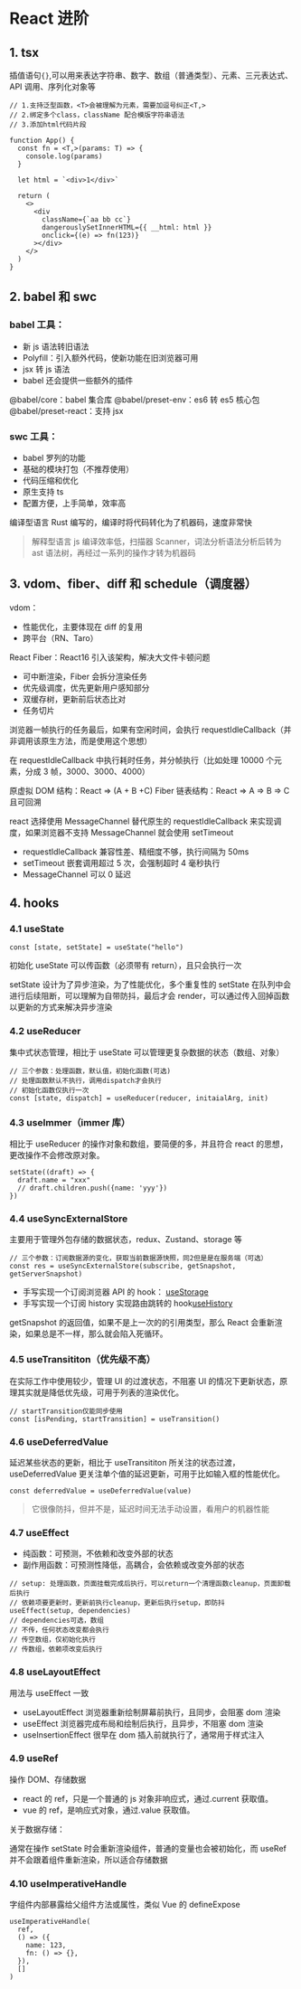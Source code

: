 # React 进阶

## 1. tsx

插值语句`{}`,可以用来表达字符串、数字、数组（普通类型）、元素、三元表达式、API 调用、序列化对象等

```tsx
// 1.支持泛型函数，<T>会被理解为元素，需要加逗号纠正<T,>
// 2.绑定多个class，className 配合模版字符串语法
// 3.添加html代码片段

function App() {
  const fn = <T,>(params: T) => {
    console.log(params)
  }

  let html = `<div>1</div>`

  return (
    <>
      <div
        className={`aa bb cc`}
        dangerouslySetInnerHTML={{ __html: html }}
        onclick={(e) => fn(123)}
      ></div>
    </>
  )
}
```

## 2. babel 和 swc

### babel 工具：

- 新 js 语法转旧语法
- Polyfill：引入额外代码，使新功能在旧浏览器可用
- jsx 转 js 语法
- babel 还会提供一些额外的插件

@babel/core：babel 集合库
@babel/preset-env：es6 转 es5 核心包
@babel/preset-react：支持 jsx

### swc 工具：

- babel 罗列的功能
- 基础的模块打包（不推荐使用）
- 代码压缩和优化
- 原生支持 ts
- 配置方便，上手简单，效率高

编译型语言 Rust 编写的，编译时将代码转化为了机器码，速度非常快

> 解释型语言 js 编译效率低，扫描器 Scanner，词法分析语法分析后转为 ast 语法树，再经过一系列的操作才转为机器码

## 3. vdom、fiber、diff 和 schedule（调度器）

vdom：

- 性能优化，主要体现在 diff 的复用
- 跨平台（RN、Taro）

React Fiber：React16 引入该架构，解决大文件卡顿问题

- 可中断渲染，Fiber 会拆分渲染任务
- 优先级调度，优先更新用户感知部分
- 双缓存树，更新前后状态比对
- 任务切片

浏览器一帧执行的任务最后，如果有空闲时间，会执行 requestIdleCallback（并非调用该原生方法，而是使用这个思想）

在 requestIdleCallback 中执行耗时任务，并分帧执行（比如处理 10000 个元素，分成 3 帧，3000、3000、4000）

原虚拟 DOM 结构：React => (A + B +C)
Fiber 链表结构：React => A => B => C 且可回溯

react 选择使用 MessageChannel 替代原生的 requestIdleCallback 来实现调度，如果浏览器不支持 MessageChannel 就会使用 setTimeout

- requestIdleCallback 兼容性差、精细度不够，执行间隔为 50ms
- setTimeout 嵌套调用超过 5 次，会强制超时 4 毫秒执行
- MessageChannel 可以 0 延迟

## 4. hooks

### 4.1 useState

```tsx
const [state, setState] = useState("hello")
```

初始化 useState 可以传函数（必须带有 return），且只会执行一次

setState 设计为了异步渲染，为了性能优化，多个重复性的 setState 在队列中会进行后续阻断，可以理解为自带防抖，最后才会 render，可以通过传入回掉函数以更新的方式来解决异步渲染

### 4.2 useReducer

集中式状态管理，相比于 useState 可以管理更复杂数据的状态（数组、对象）

```tsx
// 三个参数：处理函数，默认值，初始化函数(可选)
// 处理函数默认不执行，调用dispatch才会执行
// 初始化函数仅执行一次
const [state, dispatch] = useReducer(reducer, initaialArg, init)
```

### 4.3 useImmer（immer 库）

相比于 useReducer 的操作对象和数组，要简便的多，并且符合 react 的思想，更改操作不会修改原对象。

```tsx
setState((draft) => {
  draft.name = "xxx"
  // draft.children.push({name: 'yyy'})
})
```

### 4.4 useSyncExternalStore

主要用于管理外包存储的数据状态，redux、Zustand、storage 等

```tsx
// 三个参数：订阅数据源的变化，获取当前数据源快照，同2但是是在服务端（可选）
const res = useSyncExternalStore(subscribe, getSnapshot, getServerSnapshot)
```

- 手写实现一个订阅浏览器 API 的 hook： [useStorage](./src/hooks/useStorage.ts)
- 手写实现一个订阅 history 实现路由跳转的 hook[useHistory](./src/hooks/useHistory.ts)

getSnapshot 的返回值，如果不是上一次的的引用类型，那么 React 会重新渲染，如果总是不一样，那么就会陷入死循环。

### 4.5 useTransititon（优先级不高）

在实际工作中使用较少，管理 UI 的过渡状态，不阻塞 UI 的情况下更新状态，原理其实就是降低优先级，可用于列表的渲染优化。

```tsx
// startTransition仅能同步使用
const [isPending, startTransition] = useTransition()
```

### 4.6 useDeferredValue

延迟某些状态的更新，相比于 useTransititon 所关注的状态过渡，useDeferredValue 更关注单个值的延迟更新，可用于比如输入框的性能优化。

```tsx
const deferredValue = useDeferredValue(value)
```

> 它很像防抖，但并不是，延迟时间无法手动设置，看用户的机器性能

### 4.7 useEffect

- 纯函数：可预测，不依赖和改变外部的状态
- 副作用函数：可预测性降低，高耦合，会依赖或改变外部的状态

```tsx
// setup: 处理函数，页面挂载完成后执行，可以return一个清理函数cleanup，页面卸载后执行
// 依赖项要更新时，更新前执行cleanup，更新后执行setup，即防抖
useEffect(setup, dependencies)
// dependencies可选，数组
// 不传，任何状态改变都会执行
// 传空数组，仅初始化执行
// 传数组，依赖项改变后执行
```

### 4.8 useLayoutEffect

用法与 useEffect 一致

- useLayoutEffect 浏览器重新绘制屏幕前执行，且同步，会阻塞 dom 渲染
- useEffect 浏览器完成布局和绘制后执行，且异步，不阻塞 dom 渲染
- useInsertionEffect 很早在 dom 插入前就执行了，通常用于样式注入

### 4.9 useRef

操作 DOM、存储数据

- react 的 ref，只是一个普通的 js 对象非响应式，通过.current 获取值。
- vue 的 ref，是响应式对象，通过.value 获取值。

关于数据存储：

通常在操作 setState 时会重新渲染组件，普通的变量也会被初始化，而 useRef 并不会跟着组件重新渲染，所以适合存储数据

### 4.10 useImperativeHandle

字组件内部暴露给父组件方法或属性，类似 Vue 的 defineExpose

```tsx
useImperativeHandle(
  ref,
  () => ({
    name: 123,
    fn: () => {},
  }),
  []
)
```
